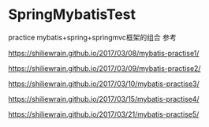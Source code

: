 # SpringMybatisTest
practice
mybatis+spring+springmvc框架的组合
参考 

https://shiliewrain.github.io/2017/03/08/mybatis-practise1/

https://shiliewrain.github.io/2017/03/09/mybatis-practise2/
    
https://shiliewrain.github.io/2017/03/10/mybatis-practise3/
    
https://shiliewrain.github.io/2017/03/15/mybatis-practise4/
    
https://shiliewrain.github.io/2017/03/21/mybatis-practise5/
